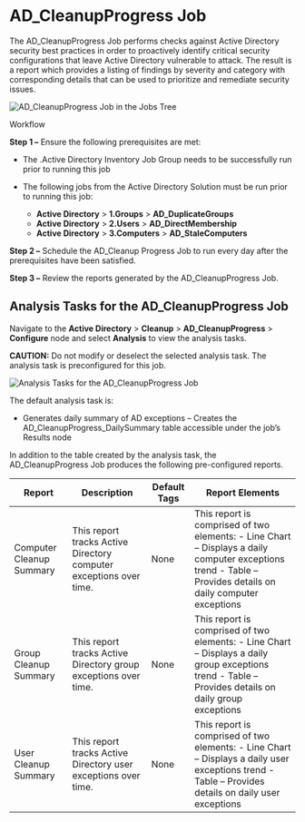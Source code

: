 # AD_CleanupProgress Job

The AD_CleanupProgress Job performs checks against Active Directory security best practices in order
to proactively identify critical security configurations that leave Active Directory vulnerable to
attack. The result is a report which provides a listing of findings by severity and category with
corresponding details that can be used to prioritize and remediate security issues.

![AD_CleanupProgress Job in the Jobs Tree](/img/product_docs/accessanalyzer/11.6/solutions/activedirectory/cleanup/cleanupprogressjobstree.webp)

Workflow

**Step 1 –** Ensure the following prerequisites are met:

- The .Active Directory Inventory Job Group needs to be successfully run prior to running this job
- The following jobs from the Active Directory Solution must be run prior to running this job:

    - **Active Directory** > **1.Groups** > **AD_DuplicateGroups**
    - **Active Directory** > **2.Users** > **AD_DirectMembership**
    - **Active Directory** > **3.Computers** > **AD_StaleComputers**

**Step 2 –** Schedule the AD_Cleanup Progress Job to run every day after the prerequisites have been
satisfied.

**Step 3 –** Review the reports generated by the AD_CleanupProgress Job.

## Analysis Tasks for the AD_CleanupProgress Job

Navigate to the **Active Directory** > **Cleanup** > **AD_CleanupProgress** > **Configure** node and
select **Analysis** to view the analysis tasks.

**CAUTION:** Do not modify or deselect the selected analysis task. The analysis task is
preconfigured for this job.

![Analysis Tasks for the AD_CleanupProgress Job](/img/product_docs/accessanalyzer/11.6/solutions/activedirectory/cleanup/cleanupprogressanalysis.webp)

The default analysis task is:

- Generates daily summary of AD exceptions – Creates the AD_CleanupProgress_DailySummary table
  accessible under the job’s Results node

In addition to the table created by the analysis task, the AD_CleanupProgress Job produces the
following pre-configured reports.

| Report                   | Description                                                        | Default Tags | Report Elements                                                                                                                                             |
| ------------------------ | ------------------------------------------------------------------ | ------------ | ----------------------------------------------------------------------------------------------------------------------------------------------------------- |
| Computer Cleanup Summary | This report tracks Active Directory computer exceptions over time. | None         | This report is comprised of two elements: - Line Chart – Displays a daily computer exceptions trend - Table – Provides details on daily computer exceptions |
| Group Cleanup Summary    | This report tracks Active Directory group exceptions over time.    | None         | This report is comprised of two elements: - Line Chart – Displays a daily group exceptions trend - Table – Provides details on daily group exceptions       |
| User Cleanup Summary     | This report tracks Active Directory user exceptions over time.     | None         | This report is comprised of two elements: - Line Chart – Displays a daily user exceptions trend - Table – Provides details on daily user exceptions         |
